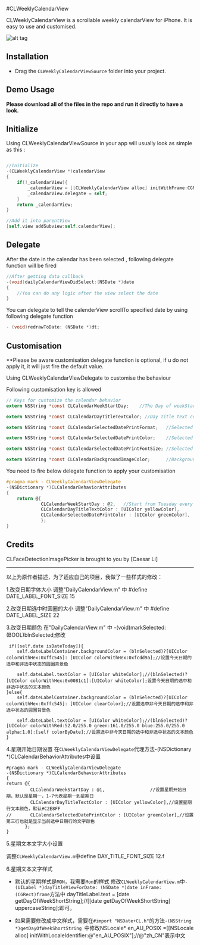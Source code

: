 #CLWeeklyCalendarView

CLWeeklyCalendarView is a scrollable weekly calendarView for iPhone. It is easy to use and customised.


![alt tag](https://github.com/clisuper/CLWeeklyCalendarView/blob/master/screenshot.PNG)

## Installation
* Drag the `CLWeeklyCalendarViewSource` folder into your project.


## Demo Usage

**Please download all of the files in the repo and run it directly to have a look.**



## Initialize 
Using CLWeeklyCalendarViewSource in your app will usually look as simple as this :


```objective-c

//Initialize
-(CLWeeklyCalendarView *)calendarView
{
    if(!_calendarView){
        _calendarView = [[CLWeeklyCalendarView alloc] initWithFrame:CGRectMake(0, 0, self.view.bounds.size.width, 100)];
        _calendarView.delegate = self;
    }
    return _calendarView;
}

//Add it into parentView
[self.view addSubview:self.calendarView];

```

## Delegate

After the date in the calendar has been selected , following delegate function will be fired

```objective-c
//After getting data callback
-(void)dailyCalendarViewDidSelect:(NSDate *)date
{
    //You can do any logic after the view select the date
}
```

You can delegate to tell the calenderView scrollTo specified date by using following delegate function

```objective-c
- (void)redrawToDate: (NSDate *)dt;
```

## Customisation

**Please be aware customisation delegate function is optional, if u do not apply it, it will just fire the default value.

Using CLWeeklyCalendarViewDelegate to customise the behaviour

Following customisation key is allowed

```objective-c
// Keys for customize the calendar behavior
extern NSString *const CLCalendarWeekStartDay;    //The Day of weekStart from 1 - 7 - Default: 1

extern NSString *const CLCalendarDayTitleTextColor; //Day Title text color,  Mon, Tue, etc label text color

extern NSString *const CLCalendarSelectedDatePrintFormat;   //Selected Date print format,  - Default: @"EEE, d MMM yyyy"

extern NSString *const CLCalendarSelectedDatePrintColor;    //Selected Date print text color -Default: [UIColor whiteColor]

extern NSString *const CLCalendarSelectedDatePrintFontSize; //Selected Date print font size - Default : 13.f

extern NSString *const CLCalendarBackgroundImageColor;      //BackgroundImage color - Default : see applyCustomDefaults.
```


You need to fire below delegate function to apply your customisation
```objective-c
#pragma mark - CLWeeklyCalendarViewDelegate
-(NSDictionary *)CLCalendarBehaviorAttributes
{
    return @{
             CLCalendarWeekStartDay : @2, 	//Start from Tuesday every week
             CLCalendarDayTitleTextColor : [UIColor yellowColor],
             CLCalendarSelectedDatePrintColor : [UIColor greenColor],
             };
}


```



## Credits

CLFaceDetectionImagePicker is brought to you by [Caesar Li]

---
以上为原作者描述，为了适应自己的项目，我做了一些样式的修改：

1.改变日期字体大小
  调整"DailyCalendarView.m" 中  #define DATE_LABEL_FONT_SIZE 15
  
2.改变日期选中时圆圈的大小
 调整"DailyCalendarView.m" 中  #define DATE_LABEL_SIZE 22
 
3.改变日期颜色
在"DailyCalendarView.m" 中  -(void)markSelected:(BOOL)blnSelected;修改

     if([self.date isDateToday]){
        self.dateLabelContainer.backgroundColor = (blnSelected)?[UIColor colorWithHex:0xffc545]: [UIColor colorWithHex:0xfcdd9a];//设置今天日期的选中和非选中状态的圆圈背景色
        
        self.dateLabel.textColor = [UIColor whiteColor];//(blnSelected)?[UIColor colorWithHex:0x0081c1]:[UIColor whiteColor];设置今天日期的选中和非选中状态的文本颜色
    }else{
        self.dateLabelContainer.backgroundColor = (blnSelected)?[UIColor colorWithHex:0xffc545]: [UIColor clearColor];//设置选中非今天日期的选中和非选中状态的圆圈背景色
        
        self.dateLabel.textColor = [UIColor whiteColor];//(blnSelected)?[UIColor colorWithRed:52.0/255.0 green:161.0/255.0 blue:255.0/255.0 alpha:1.0]:[self colorByDate];//设置选中非今天日期的选中和非选中状态的文本颜色
    }
    
 4.星期开始日期设置
在`CLWeeklyCalendarViewDelegate`代理方法-(NSDictionary *)CLCalendarBehaviorAttributes中设置

    #pragma mark - CLWeeklyCalendarViewDelegate
    -(NSDictionary *)CLCalendarBehaviorAttributes
    {
    return @{
             CLCalendarWeekStartDay : @1,                 //设置星期开始日期，默认是星期一，1-7代表星期一到星期日           
             CLCalendarDayTitleTextColor : [UIColor yellowColor],//设置星期行文本颜色，默认#C2E8FF
    //       CLCalendarSelectedDatePrintColor : [UIColor greenColor],//设置第三行也就是显示当前选中日期行的文字颜色
           };
    }
    
 5.星期文本文字大小设置
 
调整`CLWeeklyCalendarView.m`中define DAY_TITLE_FONT_SIZE 12.f

6.星期文本文字样式

 - 默认的星期样式是`MON`，我需要`Mon`的样式
修改`CLWeeklyCalendarView.m`中`-(UILabel *)dayTitleViewForDate: (NSDate *)date inFrame: (CGRect)frame`方法中 dayTitleLabel.text = [date getDayOfWeekShortString];//[[date getDayOfWeekShortString] uppercaseString];即可。

 - 如果需要修改成中文样式，需要在`#import "NSDate+CL.h"`的方法`-(NSString *)getDayOfWeekShortString
`中修改NSLocale* en_AU_POSIX =[[NSLocale alloc] initWithLocaleIdentifier:@"en_AU_POSIX"];//@"zh_CN"表示中文
  